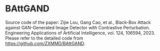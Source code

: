 # BAttGAND
Source code of the paper: Zijie Lou, Gang Cao, et al., Black-Box Attack against GAN-Generated Image Detector with Contrastive Perturbation. Engineering Applications of Artificial Intelligence, vol. 124, 106594, 2023. Please refer to the detailed code from https://github.com/ZXMMD/BAttGAND.
